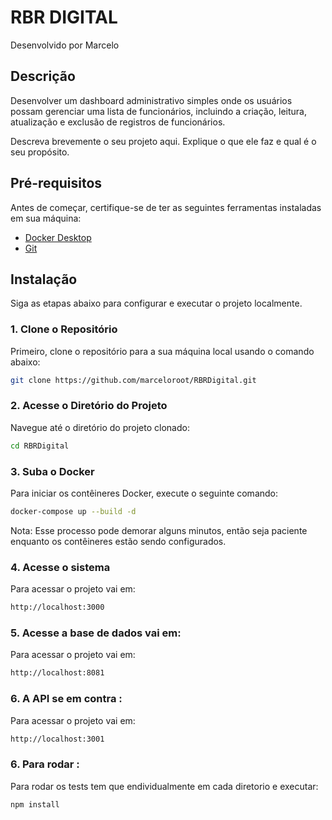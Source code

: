 # RBR DIGITAL
Desenvolvido por Marcelo

## Descrição
Desenvolver um dashboard administrativo simples onde os usuários possam gerenciar uma lista de funcionários, incluindo a criação, leitura, atualização e exclusão de registros de funcionários.

Descreva brevemente o seu projeto aqui. Explique o que ele faz e qual é o seu propósito.

## Pré-requisitos

Antes de começar, certifique-se de ter as seguintes ferramentas instaladas em sua máquina:

- [Docker Desktop](https://www.docker.com/products/docker-desktop/)
- [Git](https://git-scm.com/)

## Instalação

Siga as etapas abaixo para configurar e executar o projeto localmente.

### 1. Clone o Repositório

Primeiro, clone o repositório para a sua máquina local usando o comando abaixo:

```bash
git clone https://github.com/marceloroot/RBRDigital.git
```
### 2. Acesse o Diretório do Projeto

Navegue até o diretório do projeto clonado:

```bash
cd RBRDigital
```
### 3. Suba o Docker

Para iniciar os contêineres Docker, execute o seguinte comando:

```bash
docker-compose up --build -d
```

Nota: Esse processo pode demorar alguns minutos, então seja paciente enquanto os contêineres estão sendo configurados.

### 4. Acesse o sistema

Para acessar o projeto vai em:

```bash
http://localhost:3000
```

### 5. Acesse a base de dados vai em:

Para acessar o projeto vai em:

```bash
http://localhost:8081
```
### 6. A API se em contra :

Para acessar o projeto vai em:

```bash
http://localhost:3001
```

### 6. Para rodar  :

Para rodar os tests tem que endividualmente em cada diretorio e executar:

```bash
npm install
```


